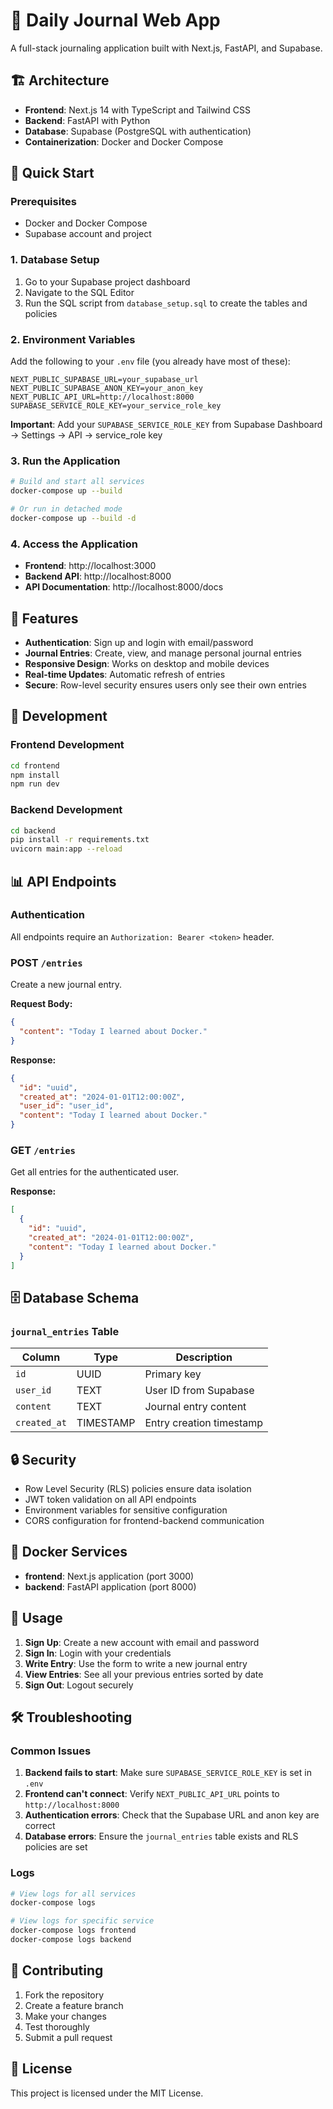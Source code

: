 # 📝 Daily Journal Web App

A full-stack journaling application built with Next.js, FastAPI, and Supabase.

## 🏗️ Architecture

- **Frontend**: Next.js 14 with TypeScript and Tailwind CSS
- **Backend**: FastAPI with Python
- **Database**: Supabase (PostgreSQL with authentication)
- **Containerization**: Docker and Docker Compose

## 🚀 Quick Start

### Prerequisites

- Docker and Docker Compose
- Supabase account and project

### 1. Database Setup

1. Go to your Supabase project dashboard
2. Navigate to the SQL Editor
3. Run the SQL script from `database_setup.sql` to create the tables and policies

### 2. Environment Variables

Add the following to your `.env` file (you already have most of these):

```env
NEXT_PUBLIC_SUPABASE_URL=your_supabase_url
NEXT_PUBLIC_SUPABASE_ANON_KEY=your_anon_key
NEXT_PUBLIC_API_URL=http://localhost:8000
SUPABASE_SERVICE_ROLE_KEY=your_service_role_key
```

**Important**: Add your `SUPABASE_SERVICE_ROLE_KEY` from Supabase Dashboard → Settings → API → service_role key

### 3. Run the Application

```bash
# Build and start all services
docker-compose up --build

# Or run in detached mode
docker-compose up --build -d
```

### 4. Access the Application

- **Frontend**: http://localhost:3000
- **Backend API**: http://localhost:8000
- **API Documentation**: http://localhost:8000/docs

## 📱 Features

- **Authentication**: Sign up and login with email/password
- **Journal Entries**: Create, view, and manage personal journal entries
- **Responsive Design**: Works on desktop and mobile devices
- **Real-time Updates**: Automatic refresh of entries
- **Secure**: Row-level security ensures users only see their own entries

## 🔧 Development

### Frontend Development

```bash
cd frontend
npm install
npm run dev
```

### Backend Development

```bash
cd backend
pip install -r requirements.txt
uvicorn main:app --reload
```

## 📊 API Endpoints

### Authentication
All endpoints require an `Authorization: Bearer <token>` header.

### POST `/entries`
Create a new journal entry.

**Request Body:**
```json
{
  "content": "Today I learned about Docker."
}
```

**Response:**
```json
{
  "id": "uuid",
  "created_at": "2024-01-01T12:00:00Z",
  "user_id": "user_id", 
  "content": "Today I learned about Docker."
}
```

### GET `/entries`
Get all entries for the authenticated user.

**Response:**
```json
[
  {
    "id": "uuid",
    "created_at": "2024-01-01T12:00:00Z",
    "content": "Today I learned about Docker."
  }
]
```

## 🗄️ Database Schema

### `journal_entries` Table

| Column       | Type      | Description               |
|-------------|-----------|---------------------------|
| `id`        | UUID      | Primary key               |
| `user_id`   | TEXT      | User ID from Supabase     |
| `content`   | TEXT      | Journal entry content     |
| `created_at`| TIMESTAMP | Entry creation timestamp  |

## 🔒 Security

- Row Level Security (RLS) policies ensure data isolation
- JWT token validation on all API endpoints
- Environment variables for sensitive configuration
- CORS configuration for frontend-backend communication

## 🐳 Docker Services

- **frontend**: Next.js application (port 3000)
- **backend**: FastAPI application (port 8000)

## 📝 Usage

1. **Sign Up**: Create a new account with email and password
2. **Sign In**: Login with your credentials
3. **Write Entry**: Use the form to write a new journal entry
4. **View Entries**: See all your previous entries sorted by date
5. **Sign Out**: Logout securely

## 🛠️ Troubleshooting

### Common Issues

1. **Backend fails to start**: Make sure `SUPABASE_SERVICE_ROLE_KEY` is set in `.env`
2. **Frontend can't connect**: Verify `NEXT_PUBLIC_API_URL` points to `http://localhost:8000`
3. **Authentication errors**: Check that the Supabase URL and anon key are correct
4. **Database errors**: Ensure the `journal_entries` table exists and RLS policies are set

### Logs

```bash
# View logs for all services
docker-compose logs

# View logs for specific service
docker-compose logs frontend
docker-compose logs backend
```

## 🤝 Contributing

1. Fork the repository
2. Create a feature branch
3. Make your changes
4. Test thoroughly
5. Submit a pull request

## 📄 License

This project is licensed under the MIT License. 